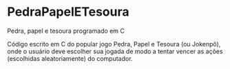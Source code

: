 # PedraPapelETesoura
Pedra, papel e tesoura programado em C

Código escrito em C do popular jogo Pedra, Papel e Tesoura (ou Jokenpô), onde o usuário deve escolher sua jogada de modo a tentar vencer as ações
(escolhidas aleatoriamente) do computador.
